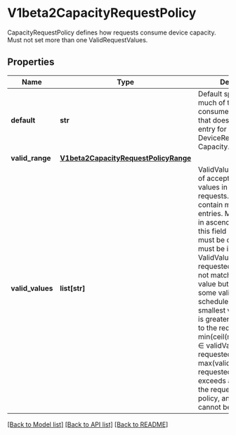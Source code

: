 # V1beta2CapacityRequestPolicy

CapacityRequestPolicy defines how requests consume device capacity.  Must not set more than one ValidRequestValues.
## Properties
Name | Type | Description | Notes
------------ | ------------- | ------------- | -------------
**default** | **str** | Default specifies how much of this capacity is consumed by a request that does not contain an entry for it in DeviceRequest&#39;s Capacity. | [optional] 
**valid_range** | [**V1beta2CapacityRequestPolicyRange**](V1beta2CapacityRequestPolicyRange.md) |  | [optional] 
**valid_values** | **list[str]** | ValidValues defines a set of acceptable quantity values in consuming requests.  Must not contain more than 10 entries. Must be sorted in ascending order.  If this field is set, Default must be defined and it must be included in ValidValues list.  If the requested amount does not match any valid value but smaller than some valid values, the scheduler calculates the smallest valid value that is greater than or equal to the request. That is: min(ceil(requestedValue) ∈ validValues), where requestedValue ≤ max(validValues).  If the requested amount exceeds all valid values, the request violates the policy, and this device cannot be allocated. | [optional] 

[[Back to Model list]](../README.md#documentation-for-models) [[Back to API list]](../README.md#documentation-for-api-endpoints) [[Back to README]](../README.md)


